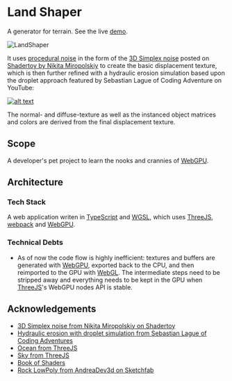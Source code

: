 # Land Shaper
A generator for terrain. See the live [demo](https://doklem.github.io/land-shaper/).

![LandShaper](https://github.com/doklem/land-shaper/assets/34248939/23efc48f-591b-47d4-a207-ef2290af3dfa)

It uses [procedural noise](https://thebookofshaders.com/examples/?chapter=proceduralTexture) in the form of the [3D Simplex noise](https://en.wikipedia.org/wiki/Simplex_noise) posted on [Shadertoy by Nikita Miropolskiy](https://www.shadertoy.com/view/XsX3zB) to create the basic displacement texture, which is then further refined with a hydraulic erosion simulation based upon the droplet approach featured by Sebastian Lague of Coding Adventure on YouTube:

[![alt text](http://img.youtube.com/vi/eaXk97ujbPQ/0.jpg "Coding Adventure: Hydraulic Erosion")](https://www.youtube.com/watch?v=eaXk97ujbPQ)

The normal- and diffuse-texture as well as the instanced object matrices and colors are derived from the final displacement texture.

## Scope
A developer's pet project to learn the nooks and crannies of [WebGPU](https://www.w3.org/TR/webgpu/).

## Architecture

### Tech Stack
A web application writen in [TypeScript](https://www.typescriptlang.org/) and [WGSL](https://www.w3.org/TR/WGSL/), which uses [ThreeJS](https://threejs.org/), [webpack](https://webpack.js.org/) and [WebGPU](https://www.w3.org/TR/webgpu/).

### Technical Debts
- As of now the code flow is highly inefficient: textures and buffers are generated with [WebGPU](https://www.w3.org/TR/webgpu/), exported back to the CPU, and then reimported to the GPU with [WebGL](https://get.webgl.org/). The intermediate steps need to be stripped away and everything needs to be kept in the GPU when [ThreeJS](https://threejs.org/)'s WebGPU nodes API is stable.

## Acknowledgements
- [3D Simplex noise from Nikita Miropolskiy on Shadertoy](https://www.shadertoy.com/view/XsX3zB)
- [Hydraulic erosion with droplet simulation from Sebastian Lague of Coding Adventures](https://github.com/SebLague/Hydraulic-Erosion)
- [Ocean from ThreeJS](https://threejs.org/examples/?q=water#webgl_shaders_ocean)
- [Sky from ThreeJS](https://threejs.org/examples/?q=sky#webgl_shaders_sky)
- [Book of Shaders](https://thebookofshaders.com/)
- [Rock LowPoly from AndreaDev3d on Sketchfab](https://sketchfab.com/3d-models/rock-lowpoly-e8035f8cadd64a8eb26780676850e8e8)
